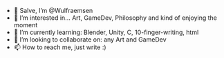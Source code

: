 - 👋 Salve, I’m @Wulfraemsen
- 👀 I’m interested in... Art, GameDev, Philosophy and kind of enjoying the moment
- 🌱 I’m currently learning: Blender, Unity, C, 10-finger-writing, html
- 💞️ I’m looking to collaborate on: any Art and GameDev
- 📫 How to reach me, just write :)

<!---
Wulfraemsen/Wulfraemsen is a ✨ special ✨ repository because its `README.md` (this file) appears on your GitHub profile.
You can click the Preview link to take a look at your changes.
--->
